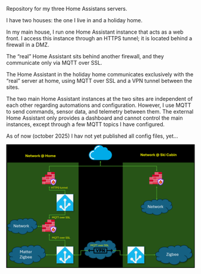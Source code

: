 Repository for my three Home Assistans servers.

I have two houses: the one I live in and a holiday home.

In my main house, I run one Home Assistant instance that acts as a web front. I access this instance through an HTTPS tunnel; it is located behind a firewall in a DMZ.

The “real” Home Assistant sits behind another firewall, and they communicate only via MQTT over SSL.

The Home Assistant in the holiday home communicates exclusively with the “real” server at home, using MQTT over SSL and a VPN tunnel between the sites.

The two main Home Assistant instances at the two sites are independent of each other regarding automations and configuration. However, I use MQTT to send commands, sensor data, and telemetry between them. The external Home Assistant only provides a dashboard and cannot control the main instances, except through a few MQTT topics I have configured.

As of now (october 2025) I hav not yet published all config files, yet...

![Schematic network](https://github.com/AceMoneus/My-Home-Assistant-config-files/blob/main/readme-related/Network.png)
